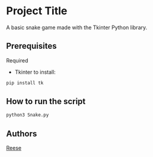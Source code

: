 
# Project Title

A basic snake game made with the Tkinter Python library.


## Prerequisites
Required
* Tkinter
to install:
```bash
pip install tk
```
## How to run the script

```bash
python3 Snake.py
```

## Authors

[Reese](https://github.com/rgerjeki)


